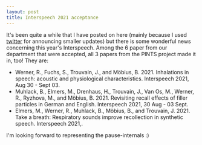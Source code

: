 ```yaml
---
layout: post
title: Interspeech 2021 acceptance
---
```

It's been quite a while that I have posted on here (mainly because I used [twitter](https://twitter.com/verschallend) for announcing smaller updates) but there is some wonderful news concerning this year's Interspeech. Among the 6 paper from our department that were accepted, all 3 papers from the PINTS project made it in, too! They are:

<ul>
<li>Werner, R., Fuchs, S., Trouvain, J., and Möbius, B. 2021. Inhalations in speech: acoustic and physiological characteristics. Interspeech 2021, Aug 30 - Sept 03.</li>

<li>Muhlack, B., Elmers, M., Drenhaus, H., Trouvain, J., Van Os, M., Werner, R., Ryzhova, M., and Möbius, B. 2021. Revisiting recall effects of filler particles in German and English. Interspeech 2021, 30 Aug - 03 Sept.</li>
  
<li>Elmers, M., Werner, R., Muhlack, B., Möbius, B., and Trouvain, J. 2021. Take a breath: Respiratory sounds improve recollection in synthetic speech. Interspeech 2021,.</li>
</ul>

I'm looking forward to representing the pause-internals :)
